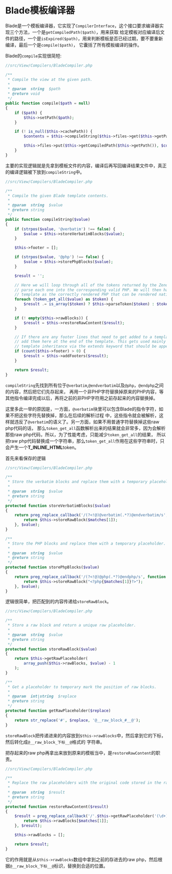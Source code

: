 # Blade模板编译器

Blade是一个模板编译器，它实现了`CompilerInterface`，这个接口要求编译器实现三个方法，一个是`getCompiledPath($path)`，用来获取
给定模板对应编译后文件的路径，一个是`isExpired($path)`，用来判断模板是否已经过期，要不要重新编译，最后一个是`compile($path)`，
它囊括了所有模板编译的操作。

Blade的`compile`实现很简短:


```php
//src/View/Compilers/BladeCompiler.php

/**
 * Compile the view at the given path.
 *
 * @param  string  $path
 * @return void
 */
public function compile($path = null)
{
    if ($path) {
        $this->setPath($path);
    }

    if (! is_null($this->cachePath)) {
        $contents = $this->compileString($this->files->get($this->getPath()));

        $this->files->put($this->getCompiledPath($this->getPath()), $contents);
    }
}
```

主要的实现逻辑就是先拿到模板文件的内容，编译后再写回编译结果文件中，真正的编译逻辑被下放到`compileString`中。


```php
//src/View/Compilers/BladeCompiler.php

/**
 * Compile the given Blade template contents.
 *
 * @param  string  $value
 * @return string
 */
public function compileString($value)
{
    if (strpos($value, '@verbatim') !== false) {
        $value = $this->storeVerbatimBlocks($value);
    }

    $this->footer = [];

    if (strpos($value, '@php') !== false) {
        $value = $this->storePhpBlocks($value);
    }

    $result = '';

    // Here we will loop through all of the tokens returned by the Zend lexer and
    // parse each one into the corresponding valid PHP. We will then have this
    // template as the correctly rendered PHP that can be rendered natively.
    foreach (token_get_all($value) as $token) {
        $result .= is_array($token) ? $this->parseToken($token) : $token;
    }

    if (! empty($this->rawBlocks)) {
        $result = $this->restoreRawContent($result);
    }

    // If there are any footer lines that need to get added to a template we will
    // add them here at the end of the template. This gets used mainly for the
    // template inheritance via the extends keyword that should be appended.
    if (count($this->footer) > 0) {
        $result = $this->addFooters($result);
    }

    return $result;
}
```

`compileString`先找到所有位于`@verbatim`,`@endverbatim`以及`@php`，`@endphp`之间的内容，然后把它们先存起来，
再用一个非PHP字符替换掉原来的PHP内容，等其他指令编译完成以后，再将之前的非PHP字符用之前存起来的内容替换掉。

这里多此一举的原因是，一方面，`@verbatim`块里可以包含Blade的指令字符，如果不把这些字符先替换掉，那么在后续的解析过程
中，这些指令就会被解析，这样就违反了`@verbatim`的语义了。另一方面，如果不用普通字符替换掉这些raw php代码的话，
那么`token_get_all`函数解析出来的结果就会非常多，因为会解析那些raw php代码，所以，为了性能考虑，只能减少`token_get_all`的结果，
所以把raw php代码替换成一个字符串，那么`token_get_all`作用在这些字符串时，只会产生一个**T_INLINE_HTML**token。

首先来看保存的逻辑

```php
//src/View/Compilers/BladeCompiler.php

/**
 * Store the verbatim blocks and replace them with a temporary placeholder.
 *
 * @param  string  $value
 * @return string
 */
protected function storeVerbatimBlocks($value)
{
    return preg_replace_callback('/(?<!@)@verbatim(.*?)@endverbatim/s', function ($matches) {
        return $this->storeRawBlock($matches[1]);
    }, $value);
}

/**
 * Store the PHP blocks and replace them with a temporary placeholder.
 *
 * @param  string  $value
 * @return string
 */
protected function storePhpBlocks($value)
{
    return preg_replace_callback('/(?<!@)@php(.*?)@endphp/s', function ($matches) {
        return $this->storeRawBlock("<?php{$matches[1]}?>");
    }, $value);
}
```

逻辑很简单，把匹配到的内容传递给`storeRawBlock`。


```php
//src/View/Compilers/BladeCompiler.php

/**
 * Store a raw block and return a unique raw placeholder.
 *
 * @param  string  $value
 * @return string
 */
protected function storeRawBlock($value)
{
    return $this->getRawPlaceholder(
        array_push($this->rawBlocks, $value) - 1
    );
}

/**
 * Get a placeholder to temporary mark the position of raw blocks.
 *
 * @param  int|string  $replace
 * @return string
 */
protected function getRawPlaceholder($replace)
{
    return str_replace('#', $replace, '@__raw_block_#__@');
}
```

`storeRawBlock`把传递进来的内容放到`$this->rawBlocks`中，然后拿到它的下标，然后转化成`@__raw_block_下标__@`格式的
字符串。

把存起来的raw php再拿出来放到原来的模板当中，是`restoreRawContent`的职责。


```php
//src/View/Compilers/BladeCompiler.php

/**
 * Replace the raw placeholders with the original code stored in the raw blocks.
 *
 * @param  string  $result
 * @return string
 */
protected function restoreRawContent($result)
{
    $result = preg_replace_callback('/'.$this->getRawPlaceholder('(\d+)').'/', function ($matches) {
        return $this->rawBlocks[$matches[1]];
    }, $result);

    $this->rawBlocks = [];

    return $result;
}
```

它的作用就是从`$this->rawBlocks`数组中拿到之前的存进去的raw php，然后根据`@__raw_block_下标__@`标识，替换到合适的位置。